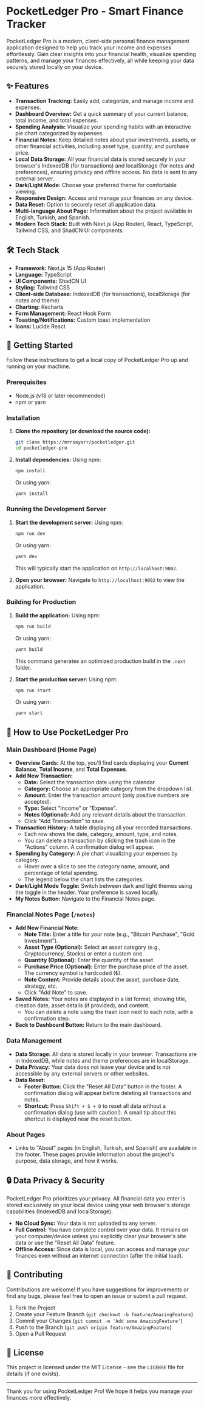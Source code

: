 # PocketLedger Pro - Smart Finance Tracker

PocketLedger Pro is a modern, client-side personal finance management application designed to help you track your income and expenses effortlessly. Gain clear insights into your financial health, visualize spending patterns, and manage your finances effectively, all while keeping your data securely stored locally on your device.

## ✨ Features

*   **Transaction Tracking:** Easily add, categorize, and manage income and expenses.
*   **Dashboard Overview:** Get a quick summary of your current balance, total income, and total expenses.
*   **Spending Analysis:** Visualize your spending habits with an interactive pie chart categorized by expenses.
*   **Financial Notes:** Keep detailed notes about your investments, assets, or other financial activities, including asset type, quantity, and purchase price.
*   **Local Data Storage:** All your financial data is stored securely in your browser's IndexedDB (for transactions) and localStorage (for notes and preferences), ensuring privacy and offline access. No data is sent to any external server.
*   **Dark/Light Mode:** Choose your preferred theme for comfortable viewing.
*   **Responsive Design:** Access and manage your finances on any device.
*   **Data Reset:** Option to securely reset all application data.
*   **Multi-language About Page:** Information about the project available in English, Turkish, and Spanish.
*   **Modern Tech Stack:** Built with Next.js (App Router), React, TypeScript, Tailwind CSS, and ShadCN UI components.

## 🛠️ Tech Stack

*   **Framework:** Next.js 15 (App Router)
*   **Language:** TypeScript
*   **UI Components:** ShadCN UI
*   **Styling:** Tailwind CSS
*   **Client-side Database:** IndexedDB (for transactions), localStorage (for notes and theme)
*   **Charting:** Recharts
*   **Form Management:** React Hook Form
*   **Toasting/Notifications:** Custom toast implementation
*   **Icons:** Lucide React

## 🚀 Getting Started

Follow these instructions to get a local copy of PocketLedger Pro up and running on your machine.

### Prerequisites

*   Node.js (v18 or later recommended)
*   npm or yarn

### Installation

1.  **Clone the repository (or download the source code):**
    ```bash
    git clone https://mrrsayarr/pocketledger.git
    cd pocketledger-pro
    ```

2.  **Install dependencies:**
    Using npm:
    ```bash
    npm install
    ```
    Or using yarn:
    ```bash
    yarn install
    ```

### Running the Development Server

1.  **Start the development server:**
    Using npm:
    ```bash
    npm run dev
    ```
    Or using yarn:
    ```bash
    yarn dev
    ```
    This will typically start the application on `http://localhost:9002`.

2.  **Open your browser:**
    Navigate to `http://localhost:9002` to view the application.

### Building for Production

1.  **Build the application:**
    Using npm:
    ```bash
    npm run build
    ```
    Or using yarn:
    ```bash
    yarn build
    ```
    This command generates an optimized production build in the `.next` folder.

2.  **Start the production server:**
    Using npm:
    ```bash
    npm run start
    ```
    Or using yarn:
    ```bash
    yarn start
    ```

## 📖 How to Use PocketLedger Pro

### Main Dashboard (Home Page)

*   **Overview Cards:** At the top, you'll find cards displaying your **Current Balance**, **Total Income**, and **Total Expenses**.
*   **Add New Transaction:**
    *   **Date:** Select the transaction date using the calendar.
    *   **Category:** Choose an appropriate category from the dropdown list.
    *   **Amount:** Enter the transaction amount (only positive numbers are accepted).
    *   **Type:** Select "Income" or "Expense".
    *   **Notes (Optional):** Add any relevant details about the transaction.
    *   Click "Add Transaction" to save.
*   **Transaction History:** A table displaying all your recorded transactions.
    *   Each row shows the date, category, amount, type, and notes.
    *   You can delete a transaction by clicking the trash icon in the "Actions" column. A confirmation dialog will appear.
*   **Spending by Category:** A pie chart visualizing your expenses by category.
    *   Hover over a slice to see the category name, amount, and percentage of total spending.
    *   The legend below the chart lists the categories.
*   **Dark/Light Mode Toggle:** Switch between dark and light themes using the toggle in the header. Your preference is saved locally.
*   **My Notes Button:** Navigate to the Financial Notes page.

### Financial Notes Page (`/notes`)

*   **Add New Financial Note:**
    *   **Note Title:** Enter a title for your note (e.g., "Bitcoin Purchase", "Gold Investment").
    *   **Asset Type (Optional):** Select an asset category (e.g., Cryptocurrency, Stocks) or enter a custom one.
    *   **Quantity (Optional):** Enter the quantity of the asset.
    *   **Purchase Price (Optional):** Enter the purchase price of the asset. The currency symbol is hardcoded (₺).
    *   **Note Content:** Provide details about the asset, purchase date, strategy, etc.
    *   Click "Add Note" to save.
*   **Saved Notes:** Your notes are displayed in a list format, showing title, creation date, asset details (if provided), and content.
    *   You can delete a note using the trash icon next to each note, with a confirmation step.
*   **Back to Dashboard Button:** Return to the main dashboard.

### Data Management

*   **Data Storage:** All data is stored locally in your browser. Transactions are in IndexedDB, while notes and theme preferences are in localStorage.
*   **Data Privacy:** Your data does not leave your device and is not accessible by any external servers or other websites.
*   **Data Reset:**
    *   **Footer Button:** Click the "Reset All Data" button in the footer. A confirmation dialog will appear before deleting all transactions and notes.
    *   **Shortcut:** Press `Shift + S + D` to reset all data without a confirmation dialog (use with caution!). A small tip about this shortcut is displayed near the reset button.

### About Pages

*   Links to "About" pages (in English, Turkish, and Spanish) are available in the footer. These pages provide information about the project's purpose, data storage, and how it works.

## 🔒 Data Privacy & Security

PocketLedger Pro prioritizes your privacy. All financial data you enter is stored exclusively on your local device using your web browser's storage capabilities (IndexedDB and localStorage).
*   **No Cloud Sync:** Your data is not uploaded to any server.
*   **Full Control:** You have complete control over your data. It remains on your computer/device unless you explicitly clear your browser's site data or use the "Reset All Data" feature.
*   **Offline Access:** Since data is local, you can access and manage your finances even without an internet connection (after the initial load).

## 🤝 Contributing

Contributions are welcome! If you have suggestions for improvements or find any bugs, please feel free to open an issue or submit a pull request.

1.  Fork the Project
2.  Create your Feature Branch (`git checkout -b feature/AmazingFeature`)
3.  Commit your Changes (`git commit -m 'Add some AmazingFeature'`)
4.  Push to the Branch (`git push origin feature/AmazingFeature`)
5.  Open a Pull Request

## 📜 License

This project is licensed under the MIT License - see the `LICENSE` file for details (if one exists).

---

Thank you for using PocketLedger Pro! We hope it helps you manage your finances more effectively.
